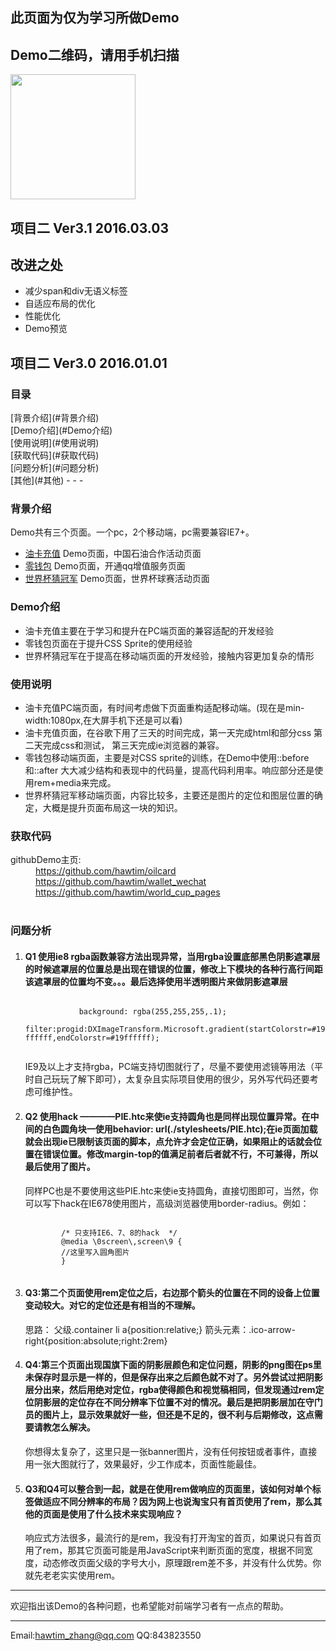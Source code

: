 <h2>此页面为仅为学习所做Demo</h2>
<h2>Demo二维码，请用手机扫描</h2>
<p><img src= "https://raw.githubusercontent.com/hawtim/world_cup_pages/master/1456984183.png" width="200" height="200"></p>
<h2>项目二  Ver3.1 2016.03.03</h2>
<h2>改进之处</h2>
<ul>
	<li>减少span和div无语义标签</li>
	<li>自适应布局的优化</li>
	<li>性能优化</li>
	<li>Demo预览</li>
</ul>


<h2>项目二 Ver3.0 2016.01.01</h2>
<h3>目录</h3>
[背景介绍](#背景介绍)<br>
[Demo介绍](#Demo介绍)<br>
[使用说明](#使用说明)<br>
[获取代码](#获取代码)<br>
[问题分析](#问题分析)<br>
[其他](#其他)
- - -
<a name="背景介绍"></a>
	<h3>背景介绍</h3>
	<p>Demo共有三个页面。一个pc，2个移动端，pc需要兼容IE7+。</p>
	<ul>
	    <li><a href="https://github.com/hawtim/oilcard">油卡充值</a> Demo页面，中国石油合作活动页面</li>
	    <li><a href="https://github.com/hawtim/wallet_wechat">零钱包</a> Demo页面，开通qq增值服务页面</li>
	    <li><a href="https://github.com/hawtim/world_cup_pages">世界杯猜冠军</a> Demo页面，世界杯球赛活动页面</li>
	</ul>
<a name="Demo介绍"></a>
	<h3>Demo介绍</h3>
	<ul>
	    <li>油卡充值主要在于学习和提升在PC端页面的兼容适配的开发经验</li>
	    <li>零钱包页面在于提升CSS Sprite的使用经验</li>
	    <li>世界杯猜冠军在于提高在移动端页面的开发经验，接触内容更加复杂的情形</li>
	</ul>
<a name="使用说明"></a>
	<h3>使用说明</h3>
	<ul>
	    <li>油卡充值PC端页面，有时间考虑做下页面重构适配移动端。(现在是min-width:1080px,在大屏手机下还是可以看)</li>
	    <li>油卡充值页面，在谷歌下用了三天的时间完成，第一天完成html和部分css  第二天完成css和测试，  第三天完成ie浏览器的兼容。</li>
	    <li>零钱包移动端页面，主要是对CSS sprite的训练，在Demo中使用::before和::after 大大减少结构和表现中的代码量，提高代码利用率。响应部分还是使用rem+media来完成。</li>
	    <li>世界杯猜冠军移动端页面，内容比较多，主要还是图片的定位和图层位置的确定，大概是提升页面布局这一块的知识。</li>
	</ul>
<a name="获取代码"></a>
	<h3>获取代码</h3>
	<dt>githubDemo主页:</dt>
	<dd><a href="https://github.com/hawtim/oilcard">https://github.com/hawtim/oilcard</dd>
	<dd><a href="https://github.com/hawtim/wallet_wechat">https://github.com/hawtim/wallet_wechat</dd>
	<dd><a href="https://github.com/hawtim/world_cup_pages">https://github.com/hawtim/world_cup_pages</dd><br>

<a name="问题分析"></a>
	<h3>问题分析</h3>
<ol>
	<li>
		<h4>Q1 使用ie8 rgba函数兼容方法出现异常，当用rgba设置底部黑色阴影遮罩层的时候遮罩层的位置总是出现在错误的位置，修改上下模块的各种行高行间距该遮罩层的位置均不变。。。最后选择使用半透明图片来做阴影遮罩层</h4>
		<code>
		    background: rgba(255,255,255,.1);
		    filter:progid:DXImageTransform.Microsoft.gradient(startColorstr=#19ffffff,endColorstr=#19ffffff);
		</code>
		<p class="answer">IE9及以上才支持rgba，PC端支持切图就行了，尽量不要使用滤镜等用法（平时自己玩玩了解下即可），太复杂且实际项目使用的很少，另外写代码还要考虑可维护性。</p>
	</li>
	<li>
		<h4>Q2 使用hack ————PIE.htc来使ie支持圆角也是同样出现位置异常。在中间的白色圆角块一使用behavior: url(./stylesheets/PIE.htc);在ie页面加载就会出现ie已限制该页面的脚本，点允许才会定位正确，如果阻止的话就会位置在错误位置。修改margin-top的值满足前者后者就不行，不可兼得，所以最后使用了图片。</h4>
		<p class="answer">同样PC也是不要使用这些PIE.htc来使ie支持圆角，直接切图即可，当然，你可以写下hack在IE678使用图片，高级浏览器使用border-radius。例如：</p>
		<code>
		/* 只支持IE6、7、8的hack  */
		@media \0screen\,screen\9 {
		//这里写入圆角图片
		}
		</code>
	</li>
	<li>
		<h4>Q3:第二个页面使用rem定位之后，右边那个箭头的位置在不同的设备上位置变动较大。对它的定位还是有相当的不理解。</h4>
		<p class="answer">思路：
    	父级.container li a{position:relative;}
    	箭头元素：.ico-arrow-right{position:absolute;right:2rem}
		</p>
	</li>
	<li>
		<h4>Q4:第三个页面出现国旗下面的阴影层颜色和定位问题，阴影的png图在ps里未保存时显示是一样的，但是保存出来之后颜色就不对了。另外尝试过把阴影层分出来，然后用绝对定位，rgba使得颜色和视觉稿相同，但发现通过rem定位阴影层的定位存在不同分辨率下位置不对的情况。最后是把阴影层加在守门员的图片上，显示效果就好一些，但还是不足的，很不利与后期修改，这点需要请教怎么解决。</h4>
		<p class="answer">你想得太复杂了，这里只是一张banner图片，没有任何按钮或者事件，直接用一张大图就行了，效果最好，少工作成本，页面性能最佳。</p>
	</li>
	<li>
		<h4>Q3和Q4可以整合到一起，就是在使用rem做响应的页面里，该如何对单个标签做适应不同分辨率的布局？因为网上也说淘宝只有首页使用了rem，那么其他的页面是使用了什么技术来实现响应？</h4>
		<p class="answer">响应式方法很多，最流行的是rem，我没有打开淘宝的首页，如果说只有首页用了rem，那其它页面可能是用JavaScript来判断页面的宽度，根据不同宽度，动态修改页面父级的字号大小，原理跟rem差不多，并没有什么优势。你就先老老实实使用rem。</p>
	</li>
</ol>

<a name="其他"></a>
****
欢迎指出该Demo的各种问题，也希望能对前端学习者有一点点的帮助。
****
Email:<hawtim_zhang@qq.com>
QQ:843823550
